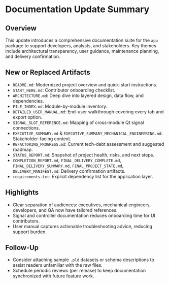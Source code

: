 # Documentation Update Summary

## Overview
This update introduces a comprehensive documentation suite for the `app` package to support developers, analysts, and stakeholders. Key themes include architectural transparency, user guidance, maintenance planning, and delivery confirmation.

## New or Replaced Artifacts
- `README.md`: Modernized project overview and quick-start instructions.
- `START_HERE.md`: Contributor onboarding checklist.
- `ARCHITECTURE.md`: Deep dive into layered design, data flow, and dependencies.
- `FILE_INDEX.md`: Module-by-module inventory.
- `DETAILED_USER_MANUAL.md`: End-user walkthrough covering every tab and export option.
- `SIGNAL_SLOT_REFERENCE.md`: Mapping of cross-module Qt signal connections.
- `EXECUTIVE_SUMMARY.md` & `EXECUTIVE_SUMMARY_MECHANICAL_ENGINEERING.md`: Stakeholder-facing context.
- `REFACTORING_PROGRESS.md`: Current tech-debt assessment and suggested roadmap.
- `STATUS_REPORT.md`: Snapshot of project health, risks, and next steps.
- `COMPLETION_REPORT.md`, `FINAL_DELIVERY_COMPLETE.md`, `FINAL_DELIVERY_SUMMARY.md`, `FINAL_PROJECT_STATE.md`, `DELIVERY_MANIFEST.md`: Delivery confirmation artifacts.
- `requirements.txt`: Explicit dependency list for the application layer.

## Highlights
- Clear separation of audiences: executives, mechanical engineers, developers, and QA now have tailored references.
- Signal and controller documentation reduces onboarding time for UI contributors.
- User manual captures actionable troubleshooting advice, reducing support burden.

## Follow-Up
- Consider attaching sample `.pld` datasets or schema descriptions to assist readers unfamiliar with the raw files.
- Schedule periodic reviews (per release) to keep documentation synchronized with future feature work.
